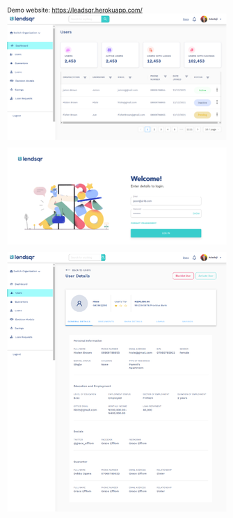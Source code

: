 
Demo website: https://leadsqr.herokuapp.com/
![Brisstore](/public/loader/dashboard.png)

![Brisstore](/public/loader/login.png)

![Brisstore](/public/loader/users.png)